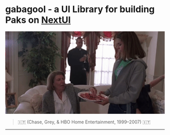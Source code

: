 # gabagool - a UI Library for building Paks on [NextUI](https://nextui.loveretro.games)

![Bring it here](./.github/resources/gabagool.gif)
> 🇮🇹 (Chase, Grey, & HBO Home Entertainment, 1999–2007) 🇮🇹

---





